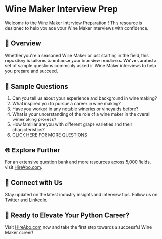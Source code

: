 # Wine Maker Interview Prep

Welcome to the Wine Maker Interview Preparation ! This resource is designed to help you ace your Wine Maker interviews with confidence.

## 🚀 Overview

Whether you're a seasoned Wine Maker or just starting in the field, this repository is tailored to enhance your interview readiness. We've curated a set of sample questions commonly asked in Wine Maker interviews to help you prepare and succeed.

## 📝 Sample Questions

1. Can you tell us about your experience and background in wine making?
2. What inspired you to pursue a career in wine making?
3. Have you worked in any notable wineries or vineyards before?
4. What is your understanding of the role of a wine maker in the overall winemaking process?
5. How familiar are you with different grape varieties and their characteristics?
6. [CLICK HERE FOR MORE QUESTIONS](https://hireabo.com/job/10_0_34/Wine%20Maker)

## 🌐 Explore Further

For an extensive question bank and more resources across 5,000 fields, visit [HireAbo.com](https://www.hireabo.com).

## 📱 Connect with Us

Stay updated on the latest industry insights and interview tips. Follow us on [Twitter](https://twitter.com/hireabo) and [LinkedIn](https://www.linkedin.com/in/hire-abo-3609972a8/).

## 🚀 Ready to Elevate Your Python Career?

Visit [HireAbo.com](https://www.hireabo.com) now and take the first step towards a successful Wine Maker career!